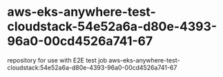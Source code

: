# aws-eks-anywhere-test-cloudstack-54e52a6a-d80e-4393-96a0-00cd4526a741-67
repository for use with E2E test job aws-eks-anywhere-test-cloudstack:54e52a6a-d80e-4393-96a0-00cd4526a741-67
